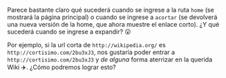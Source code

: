 Parece bastante claro qué sucederá cuando se ingrese a la ruta `home` (se mostrará la página principal) o cuando se ingrese a  `acortar` (se devolverá una nueva versión de la home, que ahora muestre el enlace corto). ¿Y qué sucederá cuando se ingrese a expandir? :open_mouth:

Por ejemplo, si la url corta de `http://wikipedia.org/` es `http://cortisimo.com/2bu3xJ3`, nos gustaría poder entrar a `http://cortisimo.com/2bu3xJ3` y *de alguna* forma aterrizar en la querida Wiki :airplane:. ¿Cómo podremos lograr esto?
